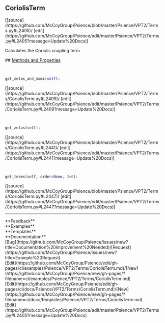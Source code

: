 ## <a id="Psience.VPT2.Terms.CoriolisTerm">CoriolisTerm</a> 

<div class="docs-source-link" markdown="1">
[[source](https://github.com/McCoyGroup/Psience/blob/master/Psience/VPT2/Terms.py#L2405)/
[edit](https://github.com/McCoyGroup/Psience/edit/master/Psience/VPT2/Terms.py#L2405?message=Update%20Docs)]
</div>

Calculates the Coriolis coupling term







<div class="collapsible-section">
 <div class="collapsible-section collapsible-section-header" markdown="1">
## <a class="collapse-link" data-toggle="collapse" href="#methods" markdown="1"> Methods and Properties</a> <a class="float-right" data-toggle="collapse" href="#methods"><i class="fa fa-chevron-down"></i></a>
 </div>
 <div class="collapsible-section collapsible-section-body collapse show" id="methods" markdown="1">
 
<a id="Psience.VPT2.Terms.CoriolisTerm.get_zetas_and_momi" class="docs-object-method">&nbsp;</a> 
```python
get_zetas_and_momi(self): 
```
<div class="docs-source-link" markdown="1">
[[source](https://github.com/McCoyGroup/Psience/blob/master/Psience/VPT2/Terms/CoriolisTerm.py#L2409)/
[edit](https://github.com/McCoyGroup/Psience/edit/master/Psience/VPT2/Terms/CoriolisTerm.py#L2409?message=Update%20Docs)]
</div>


<a id="Psience.VPT2.Terms.CoriolisTerm.get_zetas" class="docs-object-method">&nbsp;</a> 
```python
get_zetas(self): 
```
<div class="docs-source-link" markdown="1">
[[source](https://github.com/McCoyGroup/Psience/blob/master/Psience/VPT2/Terms/CoriolisTerm.py#L2441)/
[edit](https://github.com/McCoyGroup/Psience/edit/master/Psience/VPT2/Terms/CoriolisTerm.py#L2441?message=Update%20Docs)]
</div>


<a id="Psience.VPT2.Terms.CoriolisTerm.get_terms" class="docs-object-method">&nbsp;</a> 
```python
get_terms(self, order=None, J=0): 
```
<div class="docs-source-link" markdown="1">
[[source](https://github.com/McCoyGroup/Psience/blob/master/Psience/VPT2/Terms/CoriolisTerm.py#L2447)/
[edit](https://github.com/McCoyGroup/Psience/edit/master/Psience/VPT2/Terms/CoriolisTerm.py#L2447?message=Update%20Docs)]
</div>
 </div>
</div>












---


<div markdown="1" class="text-secondary">
<div class="container">
  <div class="row">
   <div class="col" markdown="1">
**Feedback**   
</div>
   <div class="col" markdown="1">
**Examples**   
</div>
   <div class="col" markdown="1">
**Templates**   
</div>
   <div class="col" markdown="1">
**Documentation**   
</div>
   <div class="col" markdown="1">
   
</div>
   <div class="col" markdown="1">
   
</div>
   <div class="col" markdown="1">
   
</div>
</div>
  <div class="row">
   <div class="col" markdown="1">
[Bug](https://github.com/McCoyGroup/Psience/issues/new?title=Documentation%20Improvement%20Needed)/[Request](https://github.com/McCoyGroup/Psience/issues/new?title=Example%20Request)   
</div>
   <div class="col" markdown="1">
[Edit](https://github.com/McCoyGroup/Psience/edit/gh-pages/ci/examples/Psience/VPT2/Terms/CoriolisTerm.md)/[New](https://github.com/McCoyGroup/Psience/new/gh-pages/?filename=ci/examples/Psience/VPT2/Terms/CoriolisTerm.md)   
</div>
   <div class="col" markdown="1">
[Edit](https://github.com/McCoyGroup/Psience/edit/gh-pages/ci/docs/Psience/VPT2/Terms/CoriolisTerm.md)/[New](https://github.com/McCoyGroup/Psience/new/gh-pages/?filename=ci/docs/templates/Psience/VPT2/Terms/CoriolisTerm.md)   
</div>
   <div class="col" markdown="1">
[Edit](https://github.com/McCoyGroup/Psience/edit/master/Psience/VPT2/Terms.py#L2405?message=Update%20Docs)   
</div>
   <div class="col" markdown="1">
   
</div>
   <div class="col" markdown="1">
   
</div>
   <div class="col" markdown="1">
   
</div>
</div>
</div>
</div>